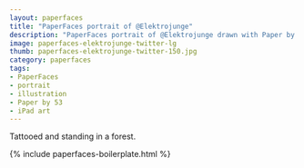 ```yaml
---
layout: paperfaces
title: "PaperFaces portrait of @Elektrojunge"
description: "PaperFaces portrait of @Elektrojunge drawn with Paper by 53 on an iPad."
image: paperfaces-elektrojunge-twitter-lg
thumb: paperfaces-elektrojunge-twitter-150.jpg
category: paperfaces
tags: 
- PaperFaces
- portrait
- illustration
- Paper by 53
- iPad art
---
```


Tattooed and standing in a forest.

{% include paperfaces-boilerplate.html %}